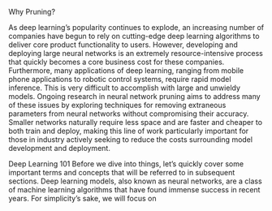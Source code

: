 Why Pruning?

As deep learning’s popularity continues to explode, an increasing number of companies
have begun to rely on cutting-edge deep learning algorithms to deliver core product
functionality to users. However, developing and deploying large neural networks is an
extremely resource-intensive process that quickly becomes a core business cost for
these companies. Furthermore, many applications of deep learning, ranging from
mobile phone applications to robotic control systems, require rapid model inference.
This is very difficult to accomplish with large and unwieldy models.
Ongoing research in neural network pruning aims to address many of these issues by
exploring techniques for removing extraneous parameters from neural networks without
compromising their accuracy. Smaller networks naturally require less space and are
faster and cheaper to both train and deploy, making this line of work particularly
important for those in industry actively seeking to reduce the costs surrounding model
development and deployment.

Deep Learning 101
Before we dive into things, let’s quickly cover some important terms and concepts that
will be referred to in subsequent sections. Deep learning models, also known as neural
networks, are a class of machine learning algorithms that have found immense success
in recent years. For simplicity’s sake, we will focus on
